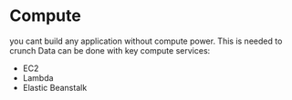 # Compute

you cant build any application without compute power. This is needed to crunch Data can be done with key compute services:

- EC2
- Lambda
- Elastic Beanstalk